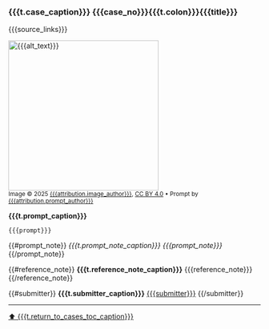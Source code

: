 <a id="cases-{{{case_no}}}"></a>
### {{{t.case_caption}}} {{{case_no}}}{{{t.colon}}}{{{title}}} 

{{{source_links}}}

<img src="cases/{{{case_no}}}/{{{image}}}" width="300" alt="{{{alt_text}}}"><br>
<sub>Image © 2025 <a href="{{{attribution.image_author_link}}}">{{{attribution.image_author}}}</a>, <a href="https://creativecommons.org/licenses/by/4.0/">CC BY 4.0</a> • Prompt by <a href="{{{attribution.prompt_author_link}}}">{{{attribution.prompt_author}}}</a></sub>

**{{{t.prompt_caption}}}**

```
{{{prompt}}}
```

{{#prompt_note}}
*{{{t.prompt_note_caption}}} {{{prompt_note}}}*
{{/prompt_note}}

{{#reference_note}}
**{{{t.reference_note_caption}}}** {{{reference_note}}}
{{/reference_note}}

{{#submitter}}
**{{{t.submitter_caption}}}** [{{{submitter}}}]({{{submitter_link}}})
{{/submitter}}

---

[⬆️ {{{t.return_to_cases_toc_caption}}}](#cases-toc)